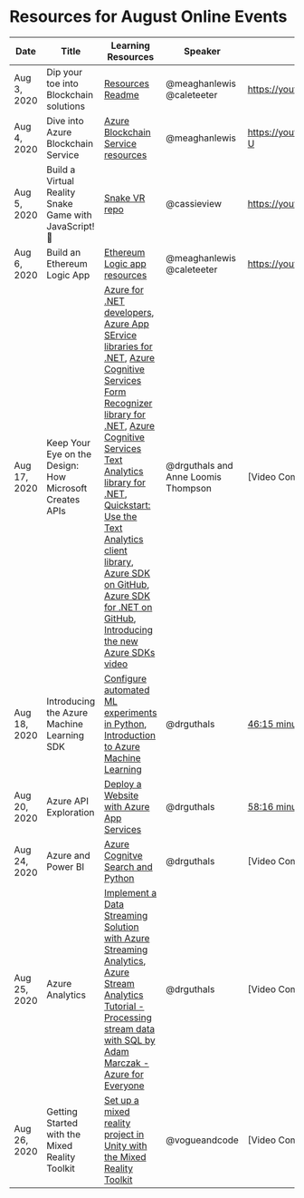 # Resources for August Online Events

| Date | Title | Learning Resources | Speaker | Video | 
|------|-------|--------------------|---------|-------|
| Aug 3, 2020 | Dip your toe into Blockchain solutions | [Resources Readme](/online-event-resources/emerging-tech/Blockchain/Azure_Blockchain_Solutions/README.md) | @meaghanlewis @caleteeter | https://youtu.be/pw_q6pwLteo | 
| Aug 4, 2020 | Dive into Azure Blockchain Service | [Azure Blockchain Service resources](https://github.com/microsoft/Reactors/blob/main/online-event-resources/emerging-tech/Blockchain/Azure_Blockchain_Solutions/README.md#azure-blockchain-service) | @meaghanlewis | https://youtu.be/wEAMjU3K9-U | 
| Aug 5, 2020 | Build a Virtual Reality Snake Game with JavaScript! 🐍 | [Snake VR repo](https://github.com/cassieview/SnakeVR/tree/xrupdates) | @cassieview  | https://youtu.be/UvLpfWnK4gA |
| Aug 6, 2020 | Build an Ethereum Logic App | [Ethereum Logic app resources](https://github.com/microsoft/Reactors/blob/main/online-event-resources/emerging-tech/Blockchain/Azure_Blockchain_Solutions/README.md#ethereum-logic-apps) | @meaghanlewis @caleteeter | https://youtu.be/DlctS7Vk88M | 
| Aug 17, 2020 | Keep Your Eye on the Design: How Microsoft Creates APIs | [Azure for .NET developers](https://docs.microsoft.com/en-us/dotnet/azure/?view=azure-dotnet), [Azure App SErvice libraries for .NET](https://docs.microsoft.com/en-us/dotnet/api/overview/azure/appservice?view=azure-dotnet), [Azure Cognitive Services Form Recognizer library for .NET](https://docs.microsoft.com/en-us/dotnet/api/overview/azure/ai.formrecognizer-readme-pre?view=azure-dotnet), [Azure Cognitive Services Text Analytics library for .NET](https://docs.microsoft.com/en-us/dotnet/api/overview/azure/ai.textanalytics-readme?view=azure-dotnet), [Quickstart: Use the Text Analytics client library](https://docs.microsoft.com/en-us/azure/cognitive-services/text-analytics/quickstarts/text-analytics-sdk?tabs=version-3&pivots=programming-language-csharp), [Azure SDK on GitHub](https://github.com/Azure/azure-sdk), [Azure SDK for .NET on GitHub](https://github.com/Azure/azure-sdk-for-net), [Introducing the new Azure SDKs video](https://www.youtube.com/watch?v=38RYIx7a2M4&feature=youtu.be) | @drguthals and Anne Loomis Thompson | [Video Coming Soon] | 
| Aug 18, 2020 | Introducing the Azure Machine Learning SDK | [Configure automated ML experiments in Python](https://aka.ms/ConfigAutoMLinPython-5), [Introduction to Azure Machine Learning](https://aka.ms/IntroToAzureML5) | @drguthals | [46:15 minute YouTube Video](https://www.youtube.com/watch?v=BMbl_navbJw&feature=youtu.be)] |
| Aug 20, 2020 | Azure API Exploration | [Deploy a Website with Azure App Services](https://aka.ms/DeployWithAzure-11) | @drguthals | [58:16 minute YouTube video](https://www.youtube.com/watch?v=AUhRYjUH2O0&feature=youtu.be) |
| Aug 24, 2020 | Azure and Power BI | [Azure Cognitve Search and Python](https://docs.microsoft.com/en-us/azure/search/search-get-started-python) | @drguthals | [Video Coming Soon] |
| Aug 25, 2020 | Azure Analytics | [Implement a Data Streaming Solution with Azure Streaming Analytics](https://aka.ms/AzureStreamAnalytics-5), [Azure Stream Analytics Tutorial - Processing stream data with SQL by Adam Marczak - Azure for Everyone](https://www.youtube.com/watch?v=NbGmyjgY0pU) | @drguthals | [Video Coming Soon] |
| Aug 26, 2020 | Getting Started with the Mixed Reality Toolkit | [Set up a mixed reality project in Unity with the Mixed Reality Toolkit](http://aka.ms/learn-mrtk) | @vogueandcode | [Video Coming Soon] |
